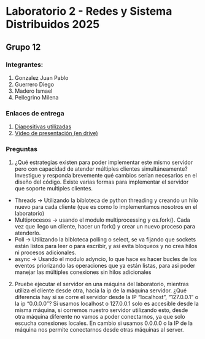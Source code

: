 # Laboratorio 2 - Redes y Sistema Distribuidos 2025
## Grupo 12
### Integrantes: 

1. Gonzalez Juan Pablo
2. Guerrero Diego
3. Madero Ismael 
4. Pellegrino Milena

### Enlaces de entrega
1. [Diapositivas utilizadas](https://www.canva.com/design/DAGkJh1VBV8/P_r_OMeN25J4-WbowdJsjA/edit?utm_content=DAGkJh1VBV8&utm_campaign=designshare&utm_medium=link2&utm_source=sharebutton)
2. [Video de presentación (en drive)](https://drive.google.com/drive/folders/1mKSFKjGyE0sDVkQimmBLK7Ep0nxj1Yh2?usp=sharing)

### Preguntas
1. ¿Qué estrategias existen para poder implementar este mismo servidor pero con capacidad de atender múltiples clientes simultáneamente? Investigue y responda brevemente qué cambios serían necesarios en el diseño del código.
Existe varias formas para implementar el servidor que soporte multiples clientes. 
- Threads -> Utilizando la bibloteca de python threading y creando un hilo nuevo para cada cliente (que es como lo implementamos nosotros en el laboratorio)
- Multiprocesos -> usando el modulo multiprocessing y os.fork(). Cada vez que llego un cliente, hacer un fork() y crear un nuevo proceso para atenderlo. 
- Poll -> Utilizando la bibloteca polling o select, se va fijando que sockets están listos para leer o para escribir, y asi evita bloqueos y no crea hilos ni procesos adicionales. 
- async -> Usando el modulo adyncio, lo que hace es hacer bucles de los eventos priorizando las operaciones que ya están listas, para asi poder manejar las múltiples conexiones sin hilos adicionales

2. Pruebe ejecutar el servidor en una máquina del laboratorio, mientras utiliza el cliente desde otra, hacia la ip de la máquina servidor. ¿Qué diferencia hay si se corre el servidor desde la IP “localhost”, “127.0.0.1” o la ip “0.0.0.0”?
Si usamos localhost o 127.0.0.1 solo es accesible desde la misma máquina, si corremos nuestro servidor utilizando esto, desde otra máquina diferente no vamos a poder conectarnos, ya que solo escucha conexiones locales. 
En cambio si usamos 0.0.0.0 o la IP de la máquina nos permite conectarnos desde otras máquinas al server. 
